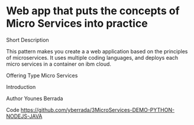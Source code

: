 <h1>Web app that puts the concepts of Micro Services into practice</h1>
                            



Short Description

This pattern makes you create a a web application based on the principles of microservices. It uses multiple coding languages, and deploys each micro services in a container on ibm cloud. 


Offering Type
Micro Services

Introduction



Author
Younes Berrada 

Code
https://github.com/yberrada/3MicroServices-DEMO-PYTHON-NODEJS-JAVA

